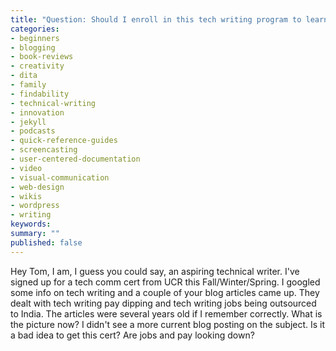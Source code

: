 ```yaml
---
title: "Question: Should I enroll in this tech writing program to learn new tools?"
categories:
- beginners
- blogging
- book-reviews
- creativity
- dita
- family
- findability
- technical-writing
- innovation
- jekyll
- podcasts
- quick-reference-guides
- screencasting
- user-centered-documentation
- video
- visual-communication
- web-design
- wikis
- wordpress
- writing
keywords:
summary: ""
published: false
---
```


Hey Tom, I am, I guess you could say, an aspiring technical writer. I've signed up for a tech comm cert from UCR this Fall/Winter/Spring. I googled some info on tech writing and a couple of your blog articles came up. They dealt with tech writing pay dipping and tech writing jobs being outsourced to India. The articles were several years old if I remember correctly. What is the picture now? I didn't see a more current blog posting on the subject. Is it a bad idea to get this cert? Are jobs and pay looking down?
